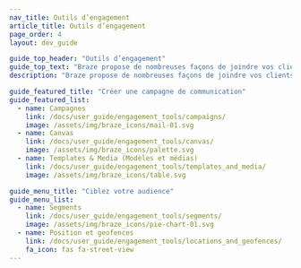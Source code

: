 ```yaml
---
nav_title: Outils d’engagement
article_title: Outils d’engagement
page_order: 4
layout: dev_guide

guide_top_header: "Outils d’engagement"
guide_top_text: "Braze propose de nombreuses façons de joindre vos clients et utilisateurs avec ses outils de campagne et de Canvas. Vous pouvez également optimiser l’uniformité (et télécharger des images et autres contenus) à l’aide de nos outils Templates & Media. À partir de là, vous pouvez créer des segments et des geofences pour cibler votre audience par emplacement ou autres attributs. <br> <br> Si vous recherchez des canaux, vous pouvez envoyer des données à l’aide des outils Canvas et de campagnes de Braze, consultez notre section <a href='/docs/user_guide/message_building_by_channel/'>Création de message par canal</a>."
description: "Braze propose de nombreuses façons de joindre vos clients et utilisateurs avec ses outils de campagnes et Canvas. Vous pouvez également optimiser l’uniformité à l’aide de nos outils Templates & Media."

guide_featured_title: "Créer une campagne de communication"
guide_featured_list:
  - name: Campagnes
    link: /docs/user_guide/engagement_tools/campaigns/
    image: /assets/img/braze_icons/mail-01.svg
  - name: Canvas
    link: /docs/user_guide/engagement_tools/canvas/
    image: /assets/img/braze_icons/palette.svg
  - name: Templates & Media (Modèles et médias)
    link: /docs/user_guide/engagement_tools/templates_and_media/
    image: /assets/img/braze_icons/table.svg

guide_menu_title: "Ciblez votre audience"
guide_menu_list:
  - name: Segments
    link: /docs/user_guide/engagement_tools/segments/
    image: /assets/img/braze_icons/pie-chart-01.svg
  - name: Position et geofences 
    link: /docs/user_guide/engagement_tools/locations_and_geofences/
    fa_icon: fas fa-street-view
---
```

